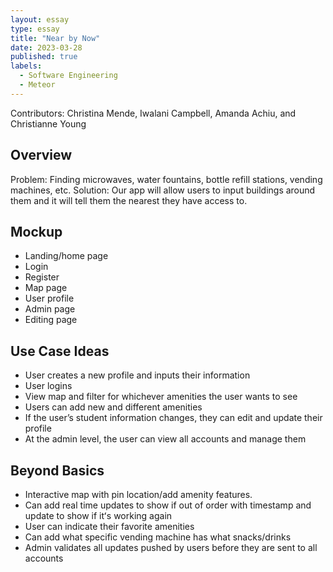 ```yaml
---
layout: essay
type: essay
title: "Near by Now"
date: 2023-03-28
published: true
labels:
  - Software Engineering
  - Meteor
---
```


Contributors: Christina Mende, Iwalani Campbell, Amanda Achiu, and Christianne Young

## Overview
Problem: Finding microwaves, water fountains, bottle refill stations, vending machines, etc. 
Solution: Our app will allow users to input buildings around them and it will tell them the nearest they have access to. 

## Mockup
* Landing/home page
* Login 
* Register
* Map page
* User profile
* Admin page
* Editing page

## Use Case Ideas
* User creates a new profile and inputs their information
* User logins 
* View map and filter for whichever amenities the user wants to see
* Users can add new and different amenities 
* If the user’s student information changes, they can edit and update their profile
* At the admin level, the user can view all accounts and manage them

## Beyond Basics
* Interactive map with pin location/add amenity features.
* Can add real time updates to show if out of order with timestamp and update to show if itʻs working again
* User can indicate their favorite amenities
* Can add what specific vending machine has what snacks/drinks
* Admin validates all updates pushed by users before they are sent to all accounts

